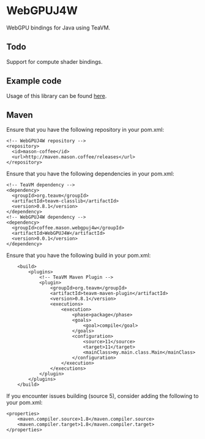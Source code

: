 # WebGPUJ4W
WebGPU bindings for Java using TeaVM.

## Todo
Support for compute shader bindings.

## Example code
Usage of this library can be found [here](https://github.com/masondaniels/WebGPUJ4WExamples).

## Maven
Ensure that you have the following repository in your pom.xml:  

```
<!-- WebGPUJ4W repository -->
<repository>
  <id>mason-coffee</id>
  <url>http://maven.mason.coffee/releases</url>
</repository>
```

Ensure that you have the following dependencies in your pom.xml:  
  
  
```
<!-- TeaVM dependency -->
<dependency>
  <groupId>org.teavm</groupId>
  <artifactId>teavm-classlib</artifactId>
  <version>0.8.1</version>
</dependency>
<!-- WebGPUJ4W dependency -->
<dependency>
  <groupId>coffee.mason.webgpuj4w</groupId>
  <artifactId>WebGPUJ4W</artifactId>
  <version>0.0.1</version>
</dependency>
```

Ensure that you have the following build in your pom.xml:  
  
```
	<build>
		<plugins>
			<!-- TeaVM Maven Plugin -->
			<plugin>
				<groupId>org.teavm</groupId>
				<artifactId>teavm-maven-plugin</artifactId>
				<version>0.8.1</version>
				<executions>
					<execution>
						<phase>package</phase>
						<goals>
							<goal>compile</goal>
						</goals>
						<configuration>
							<source>11</source>
							<target>11</target>
							<mainClass>my.main.class.Main</mainClass>
						</configuration>
					</execution>
				</executions>
			</plugin>
		</plugins>
	</build>
```

If you encounter issues building (source 5), consider adding the following to your pom.xml:  

```
<properties>
    <maven.compiler.source>1.8</maven.compiler.source>
    <maven.compiler.target>1.8</maven.compiler.target>
</properties>
```
